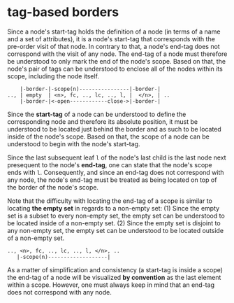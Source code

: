 
<!-- ======================================================================= -->
# tag-based borders

Since a node's start-tag holds the definition of a node (in terms of a name
and a set of attributes), it is a node's start-tag that corresponds with the
pre-order visit of that node. In contrary to that, a node's end-tag does not
correspond with the visit of any node. The end-tag of a node must therefore
be understood to only mark the end of the node's scope. Based on that, the
node's pair of tags can be understood to enclose all of the nodes within its
scope, including the node itself.

```
    |-border-|-scope(n)----------------|-border-|
.., | empty  | <n>, fc, .., lc, .., l, |  </n>, | ..
    |-border-|<-open------------close->|-border-|
```

Since the **start-tag** of a node can be understood to define the corresponding
node and therefore its absolute position, it must be understood to be located
just behind the border and as such to be located inside of the node's scope.
Based on that, the scope of a node can be understood to begin with the node's
start-tag.

Since the last subsequent leaf `l` of the node's last child is the last node
next presequent to the node's **end-tag**, one can state that the node's scope
ends with `l`. Consequently, and since an end-tag does not correspond with any
node, the node's end-tag must be treated as being located on top of the border
of the node's scope.

Note that the difficulty with locating the end-tag of a scope is similar to
locating **the empty set** in regards to a non-empty set: (1) Since the empty
set is a subset to every non-empty set, the empty set can be understood to
be located inside of a non-empty set. (2) Since the empty set is disjoint to
any non-empty set, the empty set can be understood to be located outside of
a non-empty set.

```
.., <n>, fc, .., lc, .., l, </n>, ..
   |-scope(n)-------------------|
```

As a matter of simplification and consistency (a start-tag is inside a scope)
the end-tag of a node will be visualized **by convention** as the last element
within a scope. However, one must always keep in mind that an end-tag does not
correspond with any node.
